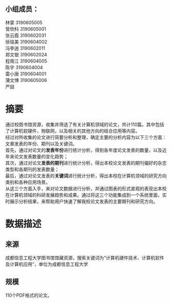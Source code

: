 ## 小组成员：   
林蒙 3190605005  
曾欣科 3190605001   
张云霞 3190602031   
徐铭美 3190604002     
冯李逍 3190602011    
郑文银 3190602024     
程南江 3190604005   
陈宇 3190604004      
雷小唐 3190604001   
蒲文博 3190605006    
严喆 
# 摘要
通过校图书馆资源，收集并筛选了有关计算机领域的论文，共计110篇。其中包括了计算机软硬件，物联网，以及相关的其他方向的结合应用等内容。   
经过对所收集的论文进行简要分析和整理，确定主要的分析内容为以下三个方面：文章发表的年份、期刊以及关键词。   
首先，通过对论文的**发表年份**进行统计分析，得到各年度论文发表的数量，以及近年来论文发表数量的变化趋势；   
其次，通过对论文**发表的期刊**进行统计分析，得出本校论文发表的期刊偏好的杂志类型和各期刊的发表数量；   
最后，通过对论文发表的**关键词**进行统计分析，得出本校在计算机领域的研究方向类别和各种应用场景。   
从这三个方面入手，来对论文数据进行分析，并通过图表的形式直观的表现出本校在计算机领域的科研发展趋势和成果。通过将这三个功能集成到一个系统里面，实时展示分析结果，来帮助用户快速了解我校论文发表的主要期刊和研究方向。     
# 数据描述
## 来源
成都信息工程大学图书馆馆藏资源，搜索关键词为“计算机硬件技术、计算机软件及计算机应用”，单位为成都信息工程大学
## 规模
110个PDF格式的论文。
